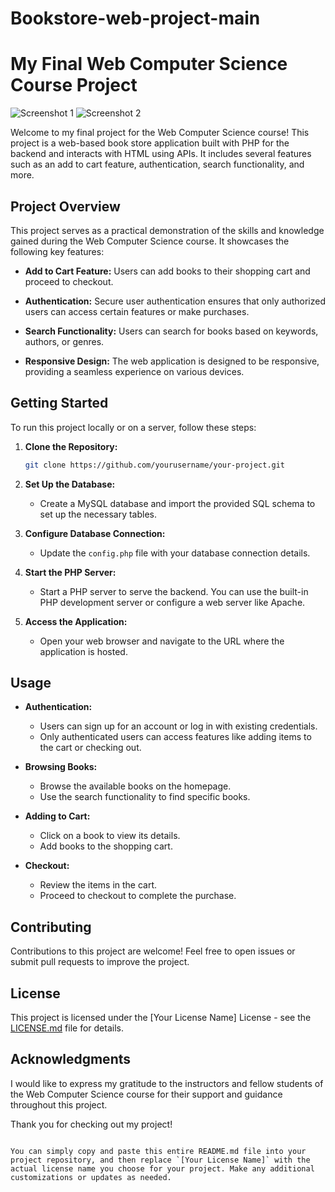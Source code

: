 # Bookstore-web-project-main

# My Final Web Computer Science Course Project

![Screenshot 1](/screenshots/Screenshot_20230914-130820.jpg) 
![Screenshot 2](/screenshots/Screenshot_20230914-130241.jpg) 



Welcome to my final project for the Web Computer Science course! This project is a web-based book store application built with PHP for the backend and interacts with HTML using APIs. It includes several features such as an add to cart feature, authentication, search functionality, and more.

## Project Overview

This project serves as a practical demonstration of the skills and knowledge gained during the Web Computer Science course. It showcases the following key features:

- **Add to Cart Feature:** Users can add books to their shopping cart and proceed to checkout.

- **Authentication:** Secure user authentication ensures that only authorized users can access certain features or make purchases.

- **Search Functionality:** Users can search for books based on keywords, authors, or genres.

- **Responsive Design:** The web application is designed to be responsive, providing a seamless experience on various devices.

## Getting Started

To run this project locally or on a server, follow these steps:

1. **Clone the Repository:**
   ```bash
   git clone https://github.com/yourusername/your-project.git
   ```

2. **Set Up the Database:**
   - Create a MySQL database and import the provided SQL schema to set up the necessary tables.

3. **Configure Database Connection:**
   - Update the `config.php` file with your database connection details.

4. **Start the PHP Server:**
   - Start a PHP server to serve the backend. You can use the built-in PHP development server or configure a web server like Apache.

5. **Access the Application:**
   - Open your web browser and navigate to the URL where the application is hosted.

## Usage

- **Authentication:**
   - Users can sign up for an account or log in with existing credentials.
   - Only authenticated users can access features like adding items to the cart or checking out.

- **Browsing Books:**
   - Browse the available books on the homepage.
   - Use the search functionality to find specific books.

- **Adding to Cart:**
   - Click on a book to view its details.
   - Add books to the shopping cart.

- **Checkout:**
   - Review the items in the cart.
   - Proceed to checkout to complete the purchase.

## Contributing

Contributions to this project are welcome! Feel free to open issues or submit pull requests to improve the project.

## License

This project is licensed under the [Your License Name] License - see the [LICENSE.md](LICENSE.md) file for details.

## Acknowledgments

I would like to express my gratitude to the instructors and fellow students of the Web Computer Science course for their support and guidance throughout this project.

Thank you for checking out my project!
```

You can simply copy and paste this entire README.md file into your project repository, and then replace `[Your License Name]` with the actual license name you choose for your project. Make any additional customizations or updates as needed.